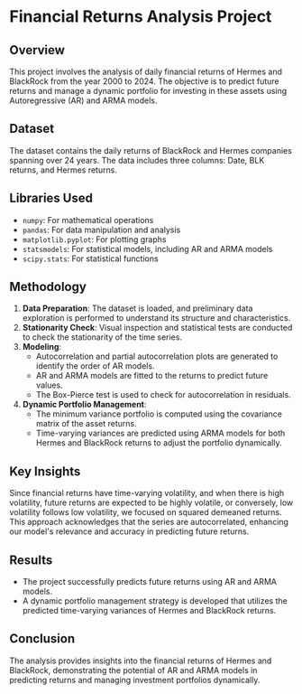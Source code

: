 # Financial Returns Analysis Project

## Overview
This project involves the analysis of daily financial returns of Hermes and BlackRock from the year 2000 to 2024. The objective is to predict future returns and manage a dynamic portfolio for investing in these assets using Autoregressive (AR) and ARMA models.

## Dataset
The dataset contains the daily returns of BlackRock and Hermes companies spanning over 24 years. The data includes three columns: Date, BLK returns, and Hermes returns.

## Libraries Used
- `numpy`: For mathematical operations
- `pandas`: For data manipulation and analysis
- `matplotlib.pyplot`: For plotting graphs
- `statsmodels`: For statistical models, including AR and ARMA models
- `scipy.stats`: For statistical functions

## Methodology
1. **Data Preparation**: The dataset is loaded, and preliminary data exploration is performed to understand its structure and characteristics.
2. **Stationarity Check**: Visual inspection and statistical tests are conducted to check the stationarity of the time series.
3. **Modeling**:
   - Autocorrelation and partial autocorrelation plots are generated to identify the order of AR models.
   - AR and ARMA models are fitted to the returns to predict future values.
   - The Box-Pierce test is used to check for autocorrelation in residuals.
4. **Dynamic Portfolio Management**: 
   - The minimum variance portfolio is computed using the covariance matrix of the asset returns.
   - Time-varying variances are predicted using ARMA models for both Hermes and BlackRock returns to adjust the portfolio dynamically.

## Key Insights
Since financial returns have time-varying volatility, and when there is high volatility, future returns are expected to be highly volatile, or conversely, low volatility follows low volatility, we focused on squared demeaned returns. This approach acknowledges that the series are autocorrelated, enhancing our model's relevance and accuracy in predicting future returns.

## Results
- The project successfully predicts future returns using AR and ARMA models.
- A dynamic portfolio management strategy is developed that utilizes the predicted time-varying variances of Hermes and BlackRock returns.

## Conclusion
The analysis provides insights into the financial returns of Hermes and BlackRock, demonstrating the potential of AR and ARMA models in predicting returns and managing investment portfolios dynamically.
